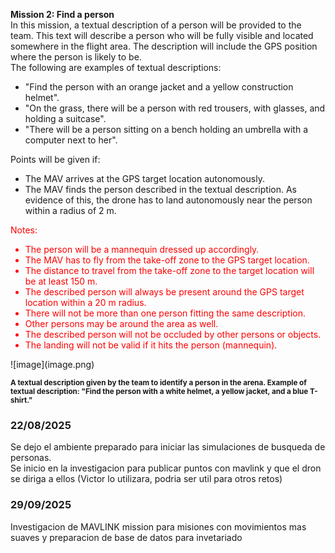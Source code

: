 **Mission 2: Find a person**  
In this mission, a textual description of a person will be provided to the team. This text will describe a
person who will be fully visible and located somewhere in the flight area. The description will include
the GPS position where the person is likely to be.  
The following are examples of textual descriptions:
- "Find the person with an orange jacket and a yellow construction helmet".
- "On the grass, there will be a person with red trousers, with glasses, and holding a suitcase".
- "There will be a person sitting on a bench holding an umbrella with a computer next to her".  
 
Points will be given if:
- The MAV arrives at the GPS target location autonomously.
- The MAV finds the person described in the textual description. As evidence of this, the
drone has to land autonomously near the person within a radius of 2 m.  
<p style="color:red">Notes:</p>
<ul style="color:red">
	<li>The person will be a mannequin dressed up accordingly.</li>
	<li>The MAV has to fly from the take-off zone to the GPS target location.</li>
	<li>The distance to travel from the take-off zone to the target location will be at least 150 m.</li>
	<li>The described person will always be present around the GPS target location within a 20 m radius.</li>
	<li>There will not be more than one person fitting the same description.</li>
	<li>Other persons may be around the area as well.</li>
	<li>The described person will not be occluded by other persons or objects.</li>
	<li>The landing will not be valid if it hits the person (mannequin).</li>
</ul>
![image](image.png)

<p><small><strong>A textual description given by the team to identify a person in the arena. Example of textual description: "Find the person with a white helmet, a yellow jacket, and a blue T-shirt."</strong></small></p>

### 22/08/2025
Se dejo el ambiente preparado para iniciar las simulaciones de busqueda de personas.  
Se inicio en la investigacion para publicar puntos con mavlink y que el dron se diriga a ellos (Victor lo utilizara, podria ser util para otros retos)

### 29/09/2025
Investigacion de MAVLINK mission para misiones con movimientos mas suaves y preparacion de base de datos para invetariado